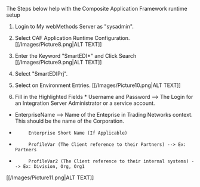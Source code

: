 The Steps below help with the Composite Application Framework runtime setup

1.	Login to My webMethods Server as "sysadmin".


2.	Select CAF Application Runtime Configuration.
[[/Images/Picture8.png|ALT TEXT]]

3.	Enter the Keyword "SmartEDI*" and Click Search
[[/Images/Picture9.png|ALT TEXT]]

4.	Select "SmartEDIPrj".

5.	Select on Environment Entries.
[[/Images/Picture10.png|ALT TEXT]]

6.	Fill in the Highlighted Fields
         * Username and Password --> The Login for an Integration Server Administrator or a service account.
* 	 EnterpriseName --> Name of the Enteprise in Trading Networks context. This should be the name of the Corporation.
*          Enterprise Short Name (If Applicable)
*          ProfileVar (The Client reference to their Partners) --> Ex: Partners
*          ProfileVar2 (The Client reference to their internal systems) --> Ex: Division, Org, Org1
 [[/Images/Picture11.png|ALT TEXT]]